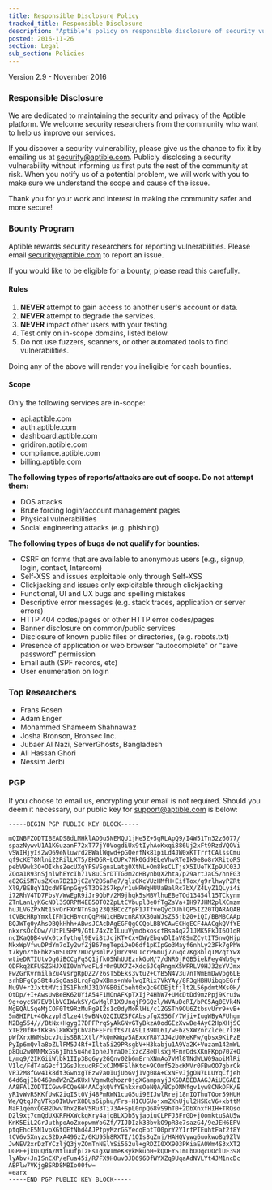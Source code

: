 ```yaml
---
title: Responsible Disclosure Policy
tracked_title: Responsible Disclosure
description: "Aptible's policy on responsible disclosure of security vulnerabilities."
posted: 2016-11-26
section: Legal
sub_section: Policies
---
```

<!-- Reference Links -->
[Terms of Service]:/legal/terms-of-service

Version 2.9 - November 2016

### Responsible Disclosure
We are dedicated to maintaining the security and privacy of the Aptible platform. We welcome security researchers from the community who want to help us improve our services.

If you discover a security vulnerability, please give us the chance to fix it by emailing us at [security@aptible.com](mailto:security@aptible.com). Publicly disclosing a security vulnerability without informing us first puts the rest of the community at risk. When you notify us of a potential problem, we will work with you to make sure we understand the scope and cause of the issue.

Thank you for your work and interest in making the community safer and more secure!

### Bounty Program
Aptible rewards security researchers for reporting vulnerabilities. Please email [security@aptible.com](mailto:security@aptible.com) to report an issue.

If you would like to be eligible for a bounty, please read this carefully.

#### Rules
1. **NEVER** attempt to gain access to another user's account or data.  
2. **NEVER** attempt to degrade the services.  
3. **NEVER** impact other users with your testing.  
4. Test only on in-scope domains, listed below.  
5. Do not use fuzzers, scanners, or other automated tools to find vulnerabilities.  

Doing any of the above will render you ineligible for cash bounties.

#### Scope  
Only the following services are in-scope:  

- api.aptible.com  
- auth.aptible.com  
- dashboard.aptible.com  
- gridiron.aptible.com  
- compliance.aptible.com  
- billing.aptible.com  

**The following types of reports/attacks are out of scope. Do not attempt them:**  

- DOS attacks  
- Brute forcing login/account management pages  
- Physical vulnerabilities  
- Social engineering attacks (e.g. phishing)  

**The following types of bugs do not qualify for bounties:**  

- CSRF on forms that are available to anonymous users (e.g., signup, login, contact, Intercom)  
- Self-XSS and issues exploitable only through Self-XSS  
- Clickjacking and issues only exploitable through clickjacking  
- Functional, UI and UX bugs and spelling mistakes  
- Descriptive error messages (e.g. stack traces, application or server errors)  
- HTTP 404 codes/pages or other HTTP error codes/pages  
- Banner disclosure on common/public services  
- Disclosure of known public files or directories, (e.g. robots.txt)  
- Presence of application or web browser "autocomplete" or "save password" permission  
- Email auth (SPF records, etc)  
- User enumeration on login  

### Top Researchers
- Frans Rosen
- Adam Enger
- Mohammed Shameem Shahnawaz
- Josha Bronson, Bronsec Inc.
- Jubaer Al Nazi, ServerGhosts, Bangladesh
- Ali Hassan Ghori
- Nessim Jerbi

### PGP
If you choose to email us, encrypting your email is not required. Should you deem it necessary, our public key for support@aptible.com is below:

````
-----BEGIN PGP PUBLIC KEY BLOCK-----

mQINBFZODTIBEADS8dLMHklAO0u5NEMQU1jHe5Z+5gRLApQ9/I4W51Tn32z6077/
spazNywvU1A1KGuzanF72xT77jY0VogdiUx9tIyhAoKxqi886Uj2xFt9RzdVQOVi
vSWIHjyIs2wQ69eNluwrd2BWalWqwd+pGQerfNk81piLd4JW0xKTTrrtCAlssCmu
qf9cKET8Nlni22RilLXT5/EHO6R+LCUPx7Nk0Gd9ELeVhvRTeIk9eBo8rXRitoRS
pebV9wk3O+OIkhsZecUXgYFSVSgnaLatg0XtNL+Om8ksCLTjsX5IUeTKIp9UC03J
ZQoa1R93nSjnlwhEYcIh71V8uC5rDTTG0m2cHBynbQX2hta/p29artJaC5/hnFG3
e82Gi5M7usZXkn7D21DjCZaY2D5aRe7/qlzGKcVUzHMfH+EifTox/g9rlhwyPZRt
Xl9/BEBqY1QcdWFEnpGqyST3OS2S7kp/r1uHRWqHUUaBalRc7bX/Z4LyZ1QLyi4i
i72RhV4TD7FbsV/WwEgR9iJr9QbP/2M9jhqk5sMBVlhuEBeTOd13454l15TCkynm
ZTnLanLyKGcNDl3SORPM4EB5OT02ZpLtCVbupl3e0fTgZsVa+IH97JHM2plXCmzm
huJLVGZPxNt15vOrFXrNTn9aj23Q3BCcZYpP1JTfveQycOUhlQP5IZ20TQARAQAB
tCVBcHRpYmxlIFN1cHBvcnQgPHN1cHBvcnRAYXB0aWJsZS5jb20+iQI/BBMBCAAp
BQJWTg0yAhsDBQkHhh+ABwsJCAcDAgEGFQgCCQoLBBYCAwECHgECF4AACgkQVfYE
nkxrsOcCOw//UtPL5HP9/GtL74xZb1LuuVymdbkoscfBsa4q221JMK5FkJI6O1qR
ncIKaQDB4vVx0txfythgl9Evi8tJcjKT+Cx+DWyEbqvDlIaV8SmZCytIT5nwQHjp
NkxWpVfwuDPdYm7oIy2wfZjB67mgTepiDeD6df1pKIpGo3Mayf6nhLy23Fk7gPhW
t7kynZYbFhkz50SL0zY7HDcy3mlPZj0rZ99LIcrP6muj77Gqc7Kg8blqIMZqtYwX
wtieDRTIUtvOgGiBCCgFqSQ1jfk05NhUUEzrkGpM/7/dNR0jPGB5iekFey4Wb9g+
QDFkq2KFUSZGHJX0I0VmYwoFLdr0n9UX7Z+Xdc6JCqRngmX5WFRLV9HJ32sYVJmx
FwZGrKvrmilaZu4VsrgRpDZ2/z6sT5bEks3vtu2+CYB5N4V3u7nTWmEmDwVpg6LE
srhBFgCpS8t4uSgOas8LrqFqOwXBms+nWolwqIRix7VkYAy/8F3gHBHUibqbEGrf
Nu9V+r2JxttMVtiIS1FhxNJ31DYGB0iCbeht0xQcGCDEjtfjlt2L56pdmtMXs0H/
OtDp/+I+AwsUwBeBK62UYiA54F1MQnAFKpTXIjP4HhW7+UMcDtDd9mzPpj9Kruiw
9g+oycSW7EV0lbVGIWwkSY/GvMglR1X9UnqjF9GQzl/WVAuDcRI/bPC5Ag0EVk4N
MgEQALSqeMjCOF0Tt9RzMuPg9I2s1c0dyMoRlHi/c1ZGSTh9OU6ZtbsvUrr9+vB+
5m8HIPL+40kzyphSlze4t9wBNkQ2QIUZ3FCAbspfgXS56f/7Wji+IugWByAFUhgm
N2Bg554///BtNx+HgygI7DPFPrqSyAkGNvGTyBkzA0odGEzXvwDe4AyC2HpXHjSC
xTEz0fB+fKk96l8WKxgCbVabFEFrufts7LA9LI39UL6I/wEbZSXWZnrZlceL7lzB
pWfXrxHWMsbcvJuisSBR1Xtl/PkQmKWqv5AExxYR8YJJ4zU0KeKFw/gbsx9KiPzE
PyIp6mQvla8oZLlPM5J4Rf+Ilta5i29PRsgbV+H3kabju1A9Va2K+Vuzam142mWL
p8Qu2w0MNMxGS6jIhi5u4he1pneJYraQeIxzcZ8eUlsxjMFmrOdsXKnFKpp70Z+O
L/mq9/2IKGiiWlbk1IIp3Bg6yy2GQnv02b6mErnXNmAo7VMl8TNdWLW09aoiMlRi
V1lc/FdT4aG9cf12GsJkxucRFCxCJMMFSlhKtc+9COmf52bcKMVr0FBwOO7gbrCk
VPJ2M8fGw41k8dt3GwnxgTEzw7aOIujUbGvj1Vg08A+CxNFvJjgON7LLUYqCfjeh
64d6qjIb0469mdWZnZwKUxHVqmwRqhozr0jgXGampnyjJKGDABEBAAGJAiUEGAEI
AA8FAlZODTICGwwFCQeGH4AACgkQVfYEnkxrsOeNQA/8CpONMfgv1yw8CNkOFK/E
yR1vWvRSKKfUwK2iqISt0Vj48PmRWN1cuG5ui9EIJwlRrej18nIQThuTOor59HUH
We/QtqJPgVTkpOIWUvrX8DUs6iphu/Frs+H1CUGUojxmZKhUjul2HSKcV6+xbttM
NaF1qemxQGB2DwvThx2BeV5Ru3Ti73A+SpL0npQ68vS9hT0+2DbXnxfHIH+TRQso
D2l9xt7cmQdUXKRFHXWckgKry4ajoBLXDb5yjaoiuCLPFJ3FrGD+jOomktuSAU5w
KnK5EiL2GrJuthpoAoZxopwmYoGZf/7IJDIzk38bvkO9pR8e7sazG4/9eJEH6EPV
ptqEhcE5N1vpXGtQEfNhd4AJPfpyMzrGSYecqEptTO0prY2Y1rfPTEuhtFaf2f8Y
tCV6v5XnyzcS2DxA496zZ/6KU95h8RXTI/1OIs8qZnj/HAHQVywg6uokwo8q9ZlV
JwNEV2xrDzTYCzljQ3jyZOmTnNElYSi562ul+gRDZI0XX903PKiaEA0Wm4S3xXT2
DGPE+jkQuQdA/MtluufpTzEsTgXWTmeK8ykMkubH+kQOEYS1mLbOOqcDOclUF398
lyAbv+JnISnCXP/eFua45i/R7FX9H0uvOJD696DfWYXZq9UqaAdNVLYt4JM1ncDc
ABPlw7VKjgBSRD8MBIo00fw=
=earx
-----END PGP PUBLIC KEY BLOCK-----
````
